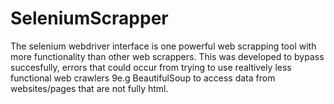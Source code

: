 # SeleniumScrapper

The selenium webdriver interface is one powerful web scrapping tool with more functionality than other web scrappers.
This was developed to bypass succesfully, errors that could occur from trying to use realtively less functional web crawlers 9e.g BeautifulSoup to access data from websites/pages that are not fully html.

